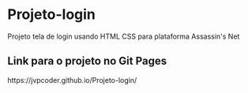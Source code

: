 # Projeto-login
 Projeto tela de login usando HTML CSS para plataforma Assassin's Net

<h2>Link para o projeto no Git Pages</h2>
https://jvpcoder.github.io/Projeto-login/
